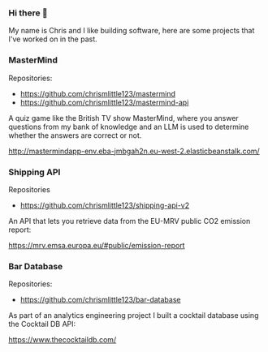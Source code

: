 ### Hi there 👋

My name is Chris and I like building software, here are some projects that I've worked on in the past.

### MasterMind

Repositories:
- https://github.com/chrismlittle123/mastermind
- https://github.com/chrismlittle123/mastermind-api

A quiz game like the British TV show MasterMind, where you answer questions from my bank of knowledge and an LLM is used to determine whether the answers are correct or not.

http://mastermindapp-env.eba-jmbgah2n.eu-west-2.elasticbeanstalk.com/

### Shipping API

Repositories
- https://github.com/chrismlittle123/shipping-api-v2

An API that lets you retrieve data from the EU-MRV public CO2 emission report:

https://mrv.emsa.europa.eu/#public/emission-report


### Bar Database

Repositories:
- https://github.com/chrismlittle123/bar-database

As part of an analytics engineering project I built a cocktail database using the Cocktail DB API:

https://www.thecocktaildb.com/
